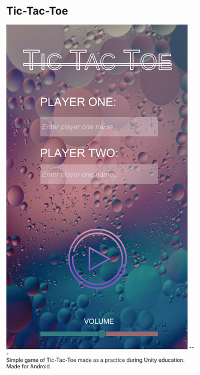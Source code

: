 # Tic-Tac-Toe
<img src="https://raw.githubusercontent.com/bernardaspoljaric/bernardaspoljaric.github.io/master/images/Tic-Tac-Toe.PNG?raw=true"/>
---
<br>
Simple game of Tic-Tac-Toe made as a practice during Unity education. Made for Android.
